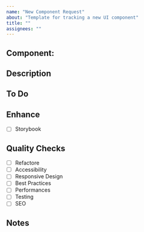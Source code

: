 ```yaml
---
name: "New Component Request"
about: "Template for tracking a new UI component"
title: ""
assignees: ""
---
```


## Component:

<!-- Name of the component -->

## Description

<!-- Brief explanation of what this component should do -->

## To Do

<!-- Brief explanation of what this component should do -->

## Enhance

- [ ] Storybook

## Quality Checks

- [ ] Refactore
- [ ] Accessibility
- [ ] Responsive Design
- [ ] Best Practices
- [ ] Performances
- [ ] Testing
- [ ] SEO

## Notes

<!-- Any extra context -->
